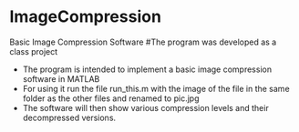 # ImageCompression
Basic Image Compression Software
#The program was developed as a class project 
* The program is intended to implement a basic image compression software in MATLAB 
* For using it run the file run_this.m with the image of the file in the same folder as the other files and renamed to pic.jpg
* The software will then show various compression levels and their decompressed versions.

